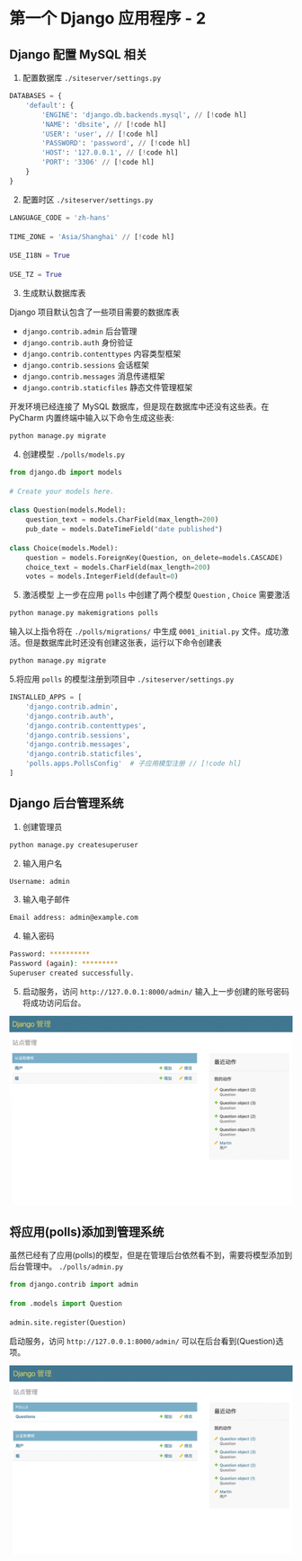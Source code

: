 # 第一个 Django 应用程序 - 2

## Django 配置 MySQL 相关

1. 配置数据库 `./siteserver/settings.py`

```py
DATABASES = {
    'default': {
        'ENGINE': 'django.db.backends.mysql', // [!code hl]
        'NAME': 'dbsite', // [!code hl]
        'USER': 'user', // [!code hl]
        'PASSWORD': 'password', // [!code hl]
        'HOST': '127.0.0.1', // [!code hl]
        'PORT': '3306' // [!code hl]
    }
}
```

2. 配置时区 `./siteserver/settings.py`

```py
LANGUAGE_CODE = 'zh-hans'

TIME_ZONE = 'Asia/Shanghai' // [!code hl]

USE_I18N = True

USE_TZ = True
```

3. 生成默认数据库表

Django 项目默认包含了一些项目需要的数据库表

- `django.contrib.admin` 后台管理
- `django.contrib.auth` 身份验证
- `django.contrib.contenttypes` 内容类型框架
- `django.contrib.sessions` 会话框架
- `django.contrib.messages` 消息传递框架
- `django.contrib.staticfiles` 静态文件管理框架

开发环境已经连接了 MySQL 数据库，但是现在数据库中还没有这些表。在 PyCharm 内置终端中输入以下命令生成这些表:

```sh
python manage.py migrate
```

4. 创建模型 `./polls/models.py`

```py
from django.db import models

# Create your models here.

class Question(models.Model):
    question_text = models.CharField(max_length=200)
    pub_date = models.DateTimeField("date published")

class Choice(models.Model):
    question = models.ForeignKey(Question, on_delete=models.CASCADE)
    choice_text = models.CharField(max_length=200)
    votes = models.IntegerField(default=0)

```

5. 激活模型
   上一步在应用 `polls` 中创建了两个模型 `Question` , `Choice` 需要激活

```sh
python manage.py makemigrations polls
```

输入以上指令将在 `./polls/migrations/` 中生成 `0001_initial.py` 文件。成功激活。但是数据库此时还没有创建这张表，运行以下命令创建表

```sh
python manage.py migrate
```

5.将应用 `polls` 的模型注册到项目中 `./siteserver/settings.py`

```py
INSTALLED_APPS = [
    'django.contrib.admin',
    'django.contrib.auth',
    'django.contrib.contenttypes',
    'django.contrib.sessions',
    'django.contrib.messages',
    'django.contrib.staticfiles',
    'polls.apps.PollsConfig'  # 子应用模型注册 // [!code hl]
]
```

## Django 后台管理系统

1. 创建管理员

```sh
python manage.py createsuperuser
```

2. 输入用户名

```sh
Username: admin
```

3. 输入电子邮件

```sh
Email address: admin@example.com
```

4. 输入密码

```sh
Password: **********
Password (again): *********
Superuser created successfully.
```

5. 启动服务，访问 `http://127.0.0.1:8000/admin/` 输入上一步创建的账号密码将成功访问后台。

![后台管理](/public/images/djangoa.png)

## 将应用(polls)添加到管理系统

虽然已经有了应用(polls)的模型，但是在管理后台依然看不到，需要将模型添加到后台管理中。
`./polls/admin.py`

```py
from django.contrib import admin

from .models import Question

admin.site.register(Question)
```

启动服务，访问 `http://127.0.0.1:8000/admin/` 可以在后台看到(Question)选项。

![后台管理](/public/images/djangob.png)
